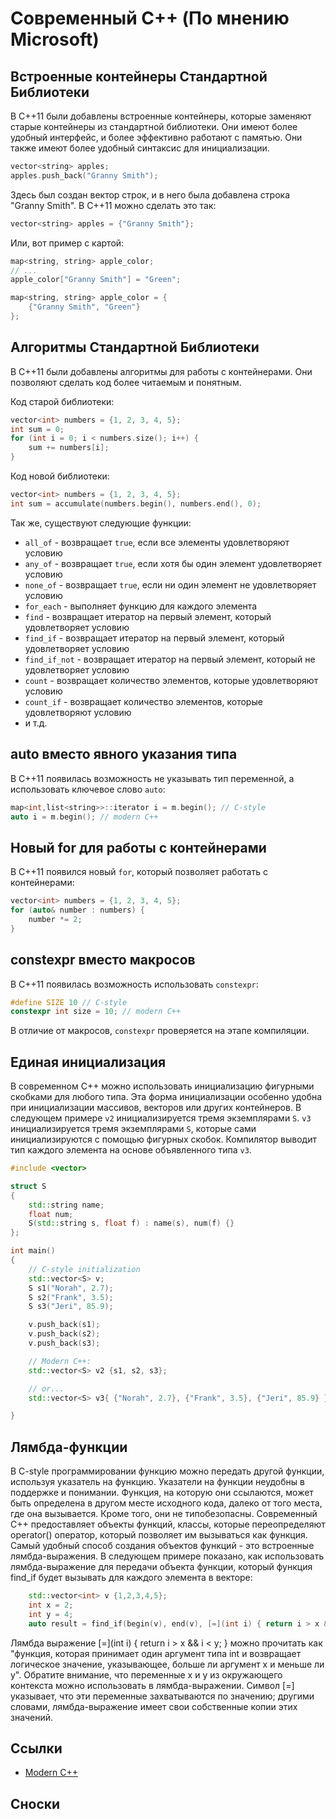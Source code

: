 
# Современный C++ (По мнению Microsoft)

## Встроенные контейнеры Стандартной Библиотеки

В C++11 были добавлены встроенные контейнеры, которые заменяют старые контейнеры из стандартной библиотеки. Они имеют более удобный интерфейс, и более эффективно работают с памятью. Они также имеют более удобный синтаксис для инициализации.

```cpp
vector<string> apples;
apples.push_back("Granny Smith");
```

Здесь был создан вектор строк, и в него была добавлена строка "Granny Smith". В C++11 можно сделать это так:

```cpp
vector<string> apples = {"Granny Smith"};
```

Или, вот пример с картой:

```cpp
map<string, string> apple_color;
// ...
apple_color["Granny Smith"] = "Green";
```

```cpp
map<string, string> apple_color = {
    {"Granny Smith", "Green"}
};
```

## Алгоритмы Стандартной Библиотеки

В C++11 были добавлены алгоритмы для работы с контейнерами. Они позволяют сделать код более читаемым и понятным.

Код старой библиотеки:

```cpp
vector<int> numbers = {1, 2, 3, 4, 5};
int sum = 0;
for (int i = 0; i < numbers.size(); i++) {
    sum += numbers[i];
}
```

Код новой библиотеки:

```cpp
vector<int> numbers = {1, 2, 3, 4, 5};
int sum = accumulate(numbers.begin(), numbers.end(), 0);
```

Так же, существуют следующие функции:

* `all_of` - возвращает `true`, если все элементы удовлетворяют условию
* `any_of` - возвращает `true`, если хотя бы один элемент удовлетворяет условию
* `none_of` - возвращает `true`, если ни один элемент не удовлетворяет условию
* `for_each` - выполняет функцию для каждого элемента
* `find` - возвращает итератор на первый элемент, который удовлетворяет условию
* `find_if` - возвращает итератор на первый элемент, который удовлетворяет условию
* `find_if_not` - возвращает итератор на первый элемент, который не удовлетворяет условию
* `count` - возвращает количество элементов, которые удовлетворяют условию
* `count_if` - возвращает количество элементов, которые удовлетворяют условию
* и т.д.

## auto вместо явного указания типа

В C++11 появилась возможность не указывать тип переменной, а использовать ключевое слово `auto`:

```cpp
map<int,list<string>>::iterator i = m.begin(); // C-style
auto i = m.begin(); // modern C++
```

## Новый for для работы с контейнерами

В C++11 появился новый `for`, который позволяет работать с контейнерами:

```cpp
vector<int> numbers = {1, 2, 3, 4, 5};
for (auto& number : numbers) {
    number *= 2;
}
```

## constexpr вместо макросов

В C++11 появилась возможность использовать `constexpr`:

```cpp
#define SIZE 10 // C-style
constexpr int size = 10; // modern C++
```

В отличие от макросов, `constexpr` проверяется на этапе компиляции.

## Единая инициализация

В современном C++ можно использовать инициализацию фигурными скобками для любого типа. Эта форма инициализации особенно удобна при инициализации массивов, векторов или других контейнеров. В следующем примере `v2` инициализируется тремя экземплярами `S`. `v3` инициализируется тремя экземплярами `S`, которые сами инициализируются с помощью фигурных скобок. Компилятор выводит тип каждого элемента на основе объявленного типа `v3`.

```cpp
#include <vector>

struct S
{
    std::string name;
    float num;
    S(std::string s, float f) : name(s), num(f) {}
};

int main()
{
    // C-style initialization
    std::vector<S> v;
    S s1("Norah", 2.7);
    S s2("Frank", 3.5);
    S s3("Jeri", 85.9);

    v.push_back(s1);
    v.push_back(s2);
    v.push_back(s3);

    // Modern C++:
    std::vector<S> v2 {s1, s2, s3};

    // or...
    std::vector<S> v3{ {"Norah", 2.7}, {"Frank", 3.5}, {"Jeri", 85.9} };

}
```

## Лямбда-функции

В C-style программировании функцию можно передать другой функции, используя указатель на функцию. Указатели на функции неудобны в поддержке и понимании. Функция, на которую они ссылаются, может быть определена в другом месте исходного кода, далеко от того места, где она вызывается. Кроме того, они не типобезопасны. Современный C++ предоставляет объекты функций, классы, которые переопределяют operator() оператор, который позволяет им вызываться как функция. Самый удобный способ создания объектов функций - это встроенные лямбда-выражения. В следующем примере показано, как использовать лямбда-выражение для передачи объекта функции, который функция find_if будет вызывать для каждого элемента в векторе:

```cpp
    std::vector<int> v {1,2,3,4,5};
    int x = 2;
    int y = 4;
    auto result = find_if(begin(v), end(v), [=](int i) { return i > x && i < y; });
```

Лямбда выражение [=](int i) { return i > x && i < y; } можно прочитать как "функция, которая принимает один аргумент типа int и возвращает логическое значение, указывающее, больше ли аргумент x и меньше ли y". Обратите внимание, что переменные x и y из окружающего контекста можно использовать в лямбда-выражении. Символ [=] указывает, что эти переменные захватываются по значению; другими словами, лямбда-выражение имеет свои собственные копии этих значений.

## Ссылки

* [Modern C++](https://learn.microsoft.com/en-us/cpp/cpp/welcome-back-to-cpp-modern-cpp?view=msvc-170)

## Сноски